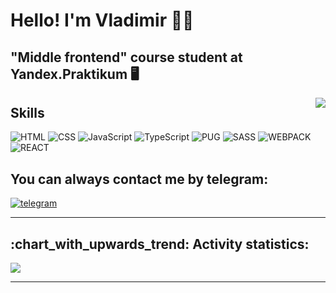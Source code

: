 <!-- ![Metrics](https://metrics.lecoq.io/tacticSugar) -->

<!--
**tacticSugar/tacticSugar** is a ✨ _special_ ✨ repository because its `README.md` (this file) appears on your GitHub profile.

Here are some ideas to get you started:

- 🔭 I’m currently working on ...
- 🌱 I’m currently learning ...
- 👯 I’m looking to collaborate on ...
- 🤔 I’m looking for help with ...
- 💬 Ask me about ...
- 📫 How to reach me: ...
- 😄 Pronouns: ...
- ⚡ Fun fact: ...
-->

<h1> Hello! I'm Vladimir 🙋‍♂️</h1>
<div>
  <h2> "Middle frontend" course student at Yandex.Praktikum 🖥️ </h2>
  <img align="right" src="https://komarev.com/ghpvc/?username=tacticSugar&label=Profile%20Views&style=flat-square">
</div>

<div>
  <h2>Skills</h2>
  
  <img alt="HTML" title="HTML" src="https://img.shields.io/badge/HTML-239120?style=for-the-badge&logo=html5&color=555&logoColor=007ec6">
  <img alt="CSS" title="CSS" src="https://img.shields.io/badge/CSS-239120?&style=for-the-badge&logo=css3&color=555&logoColor=007ec6">
  <img alt="JavaScript" title="JavaScript" src="https://img.shields.io/badge/JavaScript-F7DF1E?style=for-the-badge&logo=javascript&color=555&logoColor=007ec6">
  <img alt="TypeScript" title="TypeScript" src="https://img.shields.io/badge/TypeScript-F7DF1E?style=for-the-badge&logo=typescript&color=555&logoColor=007ec6">
  <img alt="PUG" title="PUG" src="https://img.shields.io/badge/pug-239120?style=for-the-badge&logo=pug&color=555&logoColor=007ec6">
  <img alt="SASS" title="SASS" src="https://img.shields.io/badge/Sass-CC6699?style=for-the-badge&logo=sass&color=555&logoColor=007ec6">
  <img alt="WEBPACK" title="WEBPACK" src="https://img.shields.io/badge/webpack-239120?style=for-the-badge&logo=webpack&color=555&logoColor=007ec6">
  <img alt="REACT" title="REACT" src="https://img.shields.io/badge/React-20232A?style=for-the-badge&logo=react&color=555&logoColor=007ec6">
  
</div>

<div>
  <h2>You can always contact me by telegram:</h2>

  <a href="https://t.me/tacticsugar" target="_blank">
    <img alt="telegram" title="telegram" src="https://img.shields.io/badge/Telegram-2CA5E0?style=for-the-badge&logo=telegram&color=555">
  </a>
</div>

<hr>
<h2>:chart_with_upwards_trend: Activity statistics:</h2>

<!-- ![](http://github-profile-summary-cards.vercel.app/api/cards/profile-details?username=tacticSugar&theme=nord_dark) -->

![](http://github-profile-summary-cards.vercel.app/api/cards/repos-per-language?username=tacticSugar&theme=nord_dark)

<!-- Another readme status. Don't delete -->
<!--
<a href="https://github.com/anuraghazra/github-readme-stats">
  <img height="180em" src="https://github-readme-stats.vercel.app/api/top-langs/?username=tacticSugar&theme=cobalt&layout=compact">
</a>
<a href="https://github.com/anuraghazra/github-readme-stats">
  <img height="180em" src="https://github-readme-stats.vercel.app/api?username=tacticSugar&show_icons=true&theme=cobalt">
</a>
-->

<hr>

<!-- <img src="https://my-github-activity.herokuapp.com/graph?username=tacticSugar&custom_title=My%20github%20activity&theme=redical" alt="My gitHub activities"> -->
<!-- <img src="https://activity-graph.herokuapp.com/graph?username=tacticSugar&custom_title=My%20github%20activity&theme=redical" alt="My gitHub activities"> -->

<!-- [![tacticSugar's GitHub stats](https://github-readme-stats.vercel.app/api?username=tacticSugar)](https://github.com/anuraghazra/github-readme-stats) -->

<!-- [![tacticSugar's GitHub stats](https://github-readme-stats.vercel.app/api/top-langs/?username=tacticSugar&theme=cobalt)](https://github.com/anuraghazra/github-readme-stats) -->
